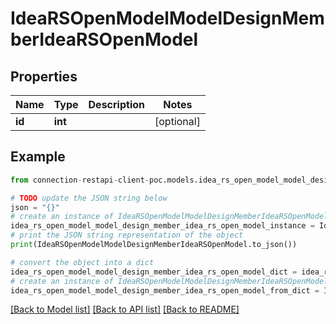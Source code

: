 # IdeaRSOpenModelModelDesignMemberIdeaRSOpenModel


## Properties

Name | Type | Description | Notes
------------ | ------------- | ------------- | -------------
**id** | **int** |  | [optional] 

## Example

```python
from connection-restapi-client-poc.models.idea_rs_open_model_model_design_member_idea_rs_open_model import IdeaRSOpenModelModelDesignMemberIdeaRSOpenModel

# TODO update the JSON string below
json = "{}"
# create an instance of IdeaRSOpenModelModelDesignMemberIdeaRSOpenModel from a JSON string
idea_rs_open_model_model_design_member_idea_rs_open_model_instance = IdeaRSOpenModelModelDesignMemberIdeaRSOpenModel.from_json(json)
# print the JSON string representation of the object
print(IdeaRSOpenModelModelDesignMemberIdeaRSOpenModel.to_json())

# convert the object into a dict
idea_rs_open_model_model_design_member_idea_rs_open_model_dict = idea_rs_open_model_model_design_member_idea_rs_open_model_instance.to_dict()
# create an instance of IdeaRSOpenModelModelDesignMemberIdeaRSOpenModel from a dict
idea_rs_open_model_model_design_member_idea_rs_open_model_from_dict = IdeaRSOpenModelModelDesignMemberIdeaRSOpenModel.from_dict(idea_rs_open_model_model_design_member_idea_rs_open_model_dict)
```
[[Back to Model list]](../README.md#documentation-for-models) [[Back to API list]](../README.md#documentation-for-api-endpoints) [[Back to README]](../README.md)


